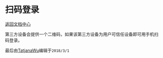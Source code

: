 扫码登录
=========

[返回文档中心](/index.html)

第三方设备会提供一个二维码，如果该第三方设备为用户可信任设备即可用手机扫码登录。

最后由[TatjanaWu](https://github.com/TatjanaWu)编辑于`2018/3/1`
